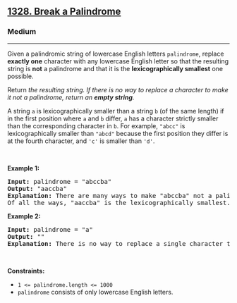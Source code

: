 <h2><a href="https://leetcode.com/problems/break-a-palindrome/">1328. Break a Palindrome</a></h2><h3>Medium</h3><hr><div style="user-select: auto;"><p style="user-select: auto;">Given a palindromic string of lowercase English letters <code style="user-select: auto;">palindrome</code>, replace <strong style="user-select: auto;">exactly one</strong> character with any lowercase English letter so that the resulting string is <strong style="user-select: auto;">not</strong> a palindrome and that it is the <strong style="user-select: auto;">lexicographically smallest</strong> one possible.</p>

<p style="user-select: auto;">Return <em style="user-select: auto;">the resulting string. If there is no way to replace a character to make it not a palindrome, return an <strong style="user-select: auto;">empty string</strong>.</em></p>

<p style="user-select: auto;">A string <code style="user-select: auto;">a</code> is lexicographically smaller than a string <code style="user-select: auto;">b</code> (of the same length) if in the first position where <code style="user-select: auto;">a</code> and <code style="user-select: auto;">b</code> differ, <code style="user-select: auto;">a</code> has a character strictly smaller than the corresponding character in <code style="user-select: auto;">b</code>. For example, <code style="user-select: auto;">"abcc"</code> is lexicographically smaller than <code style="user-select: auto;">"abcd"</code> because the first position they differ is at the fourth character, and <code style="user-select: auto;">'c'</code> is smaller than <code style="user-select: auto;">'d'</code>.</p>

<p style="user-select: auto;">&nbsp;</p>
<p style="user-select: auto;"><strong class="example" style="user-select: auto;">Example 1:</strong></p>

<pre style="user-select: auto;"><strong style="user-select: auto;">Input:</strong> palindrome = "abccba"
<strong style="user-select: auto;">Output:</strong> "aaccba"
<strong style="user-select: auto;">Explanation:</strong> There are many ways to make "abccba" not a palindrome, such as "<u style="user-select: auto;">z</u>bccba", "a<u style="user-select: auto;">a</u>ccba", and "ab<u style="user-select: auto;">a</u>cba".
Of all the ways, "aaccba" is the lexicographically smallest.
</pre>

<p style="user-select: auto;"><strong class="example" style="user-select: auto;">Example 2:</strong></p>

<pre style="user-select: auto;"><strong style="user-select: auto;">Input:</strong> palindrome = "a"
<strong style="user-select: auto;">Output:</strong> ""
<strong style="user-select: auto;">Explanation:</strong> There is no way to replace a single character to make "a" not a palindrome, so return an empty string.
</pre>

<p style="user-select: auto;">&nbsp;</p>
<p style="user-select: auto;"><strong style="user-select: auto;">Constraints:</strong></p>

<ul style="user-select: auto;">
	<li style="user-select: auto;"><code style="user-select: auto;">1 &lt;= palindrome.length &lt;= 1000</code></li>
	<li style="user-select: auto;"><code style="user-select: auto;">palindrome</code> consists of only lowercase English letters.</li>
</ul>
</div>